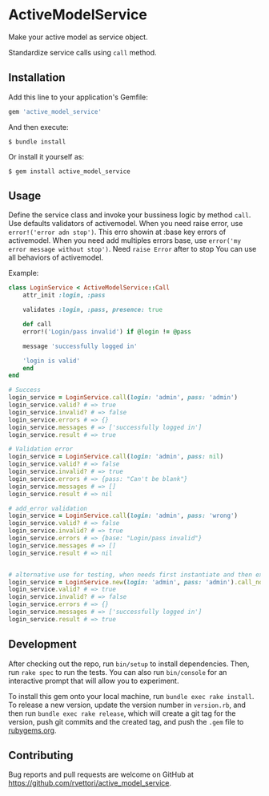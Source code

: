 # ActiveModelService

Make your active model as service object.

Standardize service calls using `call` method.

## Installation

Add this line to your application's Gemfile:

```ruby
gem 'active_model_service'
```

And then execute:

    $ bundle install

Or install it yourself as:

    $ gem install active_model_service

## Usage

Define the service class and invoke your bussiness logic by method `call`.
Use defaults validators of activemodel.
When you need raise error, use `error!('error adn stop')`. This erro showin at :base key errors of activemodel.
When you need add multiples errors base, use `error('my error message without stop')`. Need `raise Error` after to stop
You can use all behaviors of activemodel.

Example:

```ruby
class LoginService < ActiveModelService::Call
    attr_init :login, :pass

    validates :login, :pass, presence: true

    def call
    error!('Login/pass invalid') if @login != @pass

    message 'successfully logged in'

    'login is valid'
    end
end

# Success
login_service = LoginService.call(login: 'admin', pass: 'admin')
login_service.valid? # => true
login_service.invalid? # => false
login_service.errors # => {}
login_service.messages # => ['successfully logged in']
login_service.result # => true

# Validation error
login_service = LoginService.call(login: 'admin', pass: nil)
login_service.valid? # => false
login_service.invalid? # => true
login_service.errors # => {pass: "Can't be blank"}
login_service.messages # => []
login_service.result # => nil

# add_error validation
login_service = LoginService.call(login: 'admin', pass: 'wrong')
login_service.valid? # => false
login_service.invalid? # => true
login_service.errors # => {base: "Login/pass invalid"}
login_service.messages # => []
login_service.result # => nil


# alternative use for testing, when needs first instantiate and then execute
login_service = LoginService.new(login: 'admin', pass: 'admin').call_now
login_service.valid? # => true
login_service.invalid? # => false
login_service.errors # => {}
login_service.messages # => ['successfully logged in']
login_service.result # => true

```

## Development

After checking out the repo, run `bin/setup` to install dependencies. Then, run `rake spec` to run the tests. You can also run `bin/console` for an interactive prompt that will allow you to experiment.

To install this gem onto your local machine, run `bundle exec rake install`. To release a new version, update the version number in `version.rb`, and then run `bundle exec rake release`, which will create a git tag for the version, push git commits and the created tag, and push the `.gem` file to [rubygems.org](https://rubygems.org).

## Contributing

Bug reports and pull requests are welcome on GitHub at https://github.com/rvettori/active_model_service.
